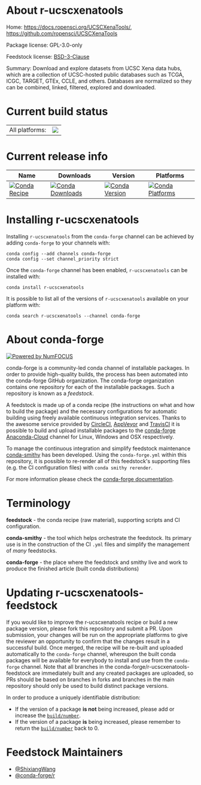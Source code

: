 About r-ucscxenatools
=====================

Home: https://docs.ropensci.org/UCSCXenaTools/, https://github.com/ropensci/UCSCXenaTools

Package license: GPL-3.0-only

Feedstock license: [BSD-3-Clause](https://github.com/conda-forge/r-ucscxenatools-feedstock/blob/master/LICENSE.txt)

Summary: Download and explore datasets from UCSC Xena data hubs, which are a collection of UCSC-hosted public databases such as TCGA, ICGC, TARGET, GTEx, CCLE, and others. Databases are normalized so they can be combined, linked, filtered, explored and downloaded.

Current build status
====================


<table><tr><td>All platforms:</td>
    <td>
      <a href="https://dev.azure.com/conda-forge/feedstock-builds/_build/latest?definitionId=13543&branchName=master">
        <img src="https://dev.azure.com/conda-forge/feedstock-builds/_apis/build/status/r-ucscxenatools-feedstock?branchName=master">
      </a>
    </td>
  </tr>
</table>

Current release info
====================

| Name | Downloads | Version | Platforms |
| --- | --- | --- | --- |
| [![Conda Recipe](https://img.shields.io/badge/recipe-r--ucscxenatools-green.svg)](https://anaconda.org/conda-forge/r-ucscxenatools) | [![Conda Downloads](https://img.shields.io/conda/dn/conda-forge/r-ucscxenatools.svg)](https://anaconda.org/conda-forge/r-ucscxenatools) | [![Conda Version](https://img.shields.io/conda/vn/conda-forge/r-ucscxenatools.svg)](https://anaconda.org/conda-forge/r-ucscxenatools) | [![Conda Platforms](https://img.shields.io/conda/pn/conda-forge/r-ucscxenatools.svg)](https://anaconda.org/conda-forge/r-ucscxenatools) |

Installing r-ucscxenatools
==========================

Installing `r-ucscxenatools` from the `conda-forge` channel can be achieved by adding `conda-forge` to your channels with:

```
conda config --add channels conda-forge
conda config --set channel_priority strict
```

Once the `conda-forge` channel has been enabled, `r-ucscxenatools` can be installed with:

```
conda install r-ucscxenatools
```

It is possible to list all of the versions of `r-ucscxenatools` available on your platform with:

```
conda search r-ucscxenatools --channel conda-forge
```


About conda-forge
=================

[![Powered by NumFOCUS](https://img.shields.io/badge/powered%20by-NumFOCUS-orange.svg?style=flat&colorA=E1523D&colorB=007D8A)](http://numfocus.org)

conda-forge is a community-led conda channel of installable packages.
In order to provide high-quality builds, the process has been automated into the
conda-forge GitHub organization. The conda-forge organization contains one repository
for each of the installable packages. Such a repository is known as a *feedstock*.

A feedstock is made up of a conda recipe (the instructions on what and how to build
the package) and the necessary configurations for automatic building using freely
available continuous integration services. Thanks to the awesome service provided by
[CircleCI](https://circleci.com/), [AppVeyor](https://www.appveyor.com/)
and [TravisCI](https://travis-ci.com/) it is possible to build and upload installable
packages to the [conda-forge](https://anaconda.org/conda-forge)
[Anaconda-Cloud](https://anaconda.org/) channel for Linux, Windows and OSX respectively.

To manage the continuous integration and simplify feedstock maintenance
[conda-smithy](https://github.com/conda-forge/conda-smithy) has been developed.
Using the ``conda-forge.yml`` within this repository, it is possible to re-render all of
this feedstock's supporting files (e.g. the CI configuration files) with ``conda smithy rerender``.

For more information please check the [conda-forge documentation](https://conda-forge.org/docs/).

Terminology
===========

**feedstock** - the conda recipe (raw material), supporting scripts and CI configuration.

**conda-smithy** - the tool which helps orchestrate the feedstock.
                   Its primary use is in the construction of the CI ``.yml`` files
                   and simplify the management of *many* feedstocks.

**conda-forge** - the place where the feedstock and smithy live and work to
                  produce the finished article (built conda distributions)


Updating r-ucscxenatools-feedstock
==================================

If you would like to improve the r-ucscxenatools recipe or build a new
package version, please fork this repository and submit a PR. Upon submission,
your changes will be run on the appropriate platforms to give the reviewer an
opportunity to confirm that the changes result in a successful build. Once
merged, the recipe will be re-built and uploaded automatically to the
`conda-forge` channel, whereupon the built conda packages will be available for
everybody to install and use from the `conda-forge` channel.
Note that all branches in the conda-forge/r-ucscxenatools-feedstock are
immediately built and any created packages are uploaded, so PRs should be based
on branches in forks and branches in the main repository should only be used to
build distinct package versions.

In order to produce a uniquely identifiable distribution:
 * If the version of a package **is not** being increased, please add or increase
   the [``build/number``](https://docs.conda.io/projects/conda-build/en/latest/resources/define-metadata.html#build-number-and-string).
 * If the version of a package **is** being increased, please remember to return
   the [``build/number``](https://docs.conda.io/projects/conda-build/en/latest/resources/define-metadata.html#build-number-and-string)
   back to 0.

Feedstock Maintainers
=====================

* [@ShixiangWang](https://github.com/ShixiangWang/)
* [@conda-forge/r](https://github.com/conda-forge/r/)

